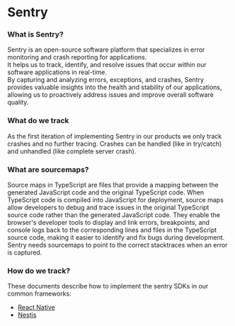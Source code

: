 # Sentry


### What is Sentry?
Sentry is an open-source software platform that specializes in error monitoring and crash reporting for applications.  
It helps us to track, identify, and resolve issues that occur within our software applications in real-time.  
By capturing and analyzing errors, exceptions, and crashes, Sentry provides valuable insights into the health and stability of our applications, allowing us to proactively address issues and improve overall software quality.

### What do we track
As the first iteration of implementing Sentry in our products we only track crashes and no further tracing.
Crashes can be handled (like in try/catch) and unhandled (like complete server crash).

### What are sourcemaps?
Source maps in TypeScript are files that provide a mapping between the generated JavaScript code and the original TypeScript code. When TypeScript code is compiled into JavaScript for deployment, source maps allow developers to debug and trace issues in the original TypeScript source code rather than the generated JavaScript code. They enable the browser's developer tools to display and link errors, breakpoints, and console logs back to the corresponding lines and files in the TypeScript source code, making it easier to identify and fix bugs during development. Sentry needs sourcemaps to point to the correct stacktraces when an error is captured.

### How do we track?
These documents describe how to implement the sentry SDKs in our common frameworks:

* [React Native](./react-native.md)
* [Nestjs](./nestjs.md)